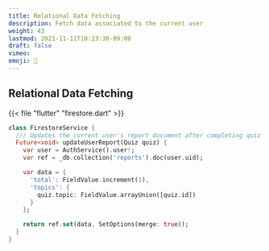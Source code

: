 ```yaml
---
title: Relational Data Fetching
description: Fetch data associated to the current user
weight: 43
lastmod: 2021-11-11T10:23:30-09:00
draft: false
vimeo:
emoji: 💽
---
```


## Relational Data Fetching

{{< file "flutter" "firestore.dart" >}}
```dart
class FirestoreService {
  /// Updates the current user's report document after completing quiz
  Future<void> updateUserReport(Quiz quiz) {
    var user = AuthService().user!;
    var ref = _db.collection('reports').doc(user.uid);

    var data = {
      'total': FieldValue.increment(1),
      'topics': {
        quiz.topic: FieldValue.arrayUnion([quiz.id])
      }
    };

    return ref.set(data, SetOptions(merge: true));
  }
}
```